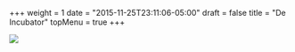 +++
weight = 1
date = "2015-11-25T23:11:06-05:00"
draft = false
title = "De Incubator"
topMenu = true
+++

<img src="http://i.imgur.com/n9rUuqo.png" align="middle" class="responsive-img">
